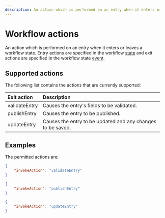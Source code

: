 ```yaml
---
description: An action which is performed on an entry when it enters or leaves a workflow state.
---
```

# Workflow actions

An action which is performed on an entry when it enters or leaves a workflow state. Entry actions are specified in the workflow [state](state) and exit actions are specified in the workflow state [event](event).

## Supported actions

The following list contains the actions that are currently supported:

| Exit action | Description |
| :---------- | :-------- | 
| validateEntry | Causes the entry's fields to be validated. |
| publishEntry | Causes the entry to be published. |
| updateEntry | Causes the entry to be updated and any changes to be saved. |

## Examples

The permitted actions are:

```json
{
    "invokeAction": "validateEntry"
}
```

```json
{
    "invokeAction": "publishEntry"
}
```

```json
{
    "invokeAction": "updateEntry"
}
```
